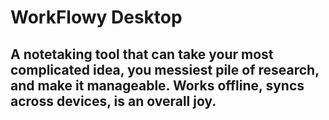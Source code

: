 # WorkFlowy Desktop

## A notetaking tool that can take your most complicated idea, you messiest pile of research, and make it manageable. Works offline, syncs across devices, is an overall joy.
